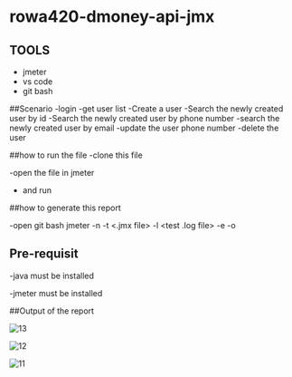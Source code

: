 # rowa420-dmoney-api-jmx


## TOOLS 
  - jmeter
  - vs code
  - git bash
  
##Scenario
    -login 
    -get user list
    -Create a user
    -Search the newly created user by id 
    -Search the newly created user by phone number
    -search the newly created user by email
    -update the user phone number
    -delete the user
    
##how to run the file 
  -clone this file 
  
  -open the file in jmeter
  
  - and run 
  
  
##how to generate this report
  
  -open git bash jmeter -n -t <.jmx file> -l <test .log file> -e -o <path to output folder>


## Pre-requisit
  -java must be installed
  
  -jmeter must be installed 
  
  
##Output of the report 


![13](https://user-images.githubusercontent.com/69245641/201199738-0db30b61-639b-4dad-83a8-c099e7159b95.png)

![12](https://user-images.githubusercontent.com/69245641/201199760-4d323126-07bb-443e-855a-5bae9d06c126.png)

![11](https://user-images.githubusercontent.com/69245641/201199854-18cbc104-2cfd-42eb-b703-2e708dfe3cd4.png)

    
